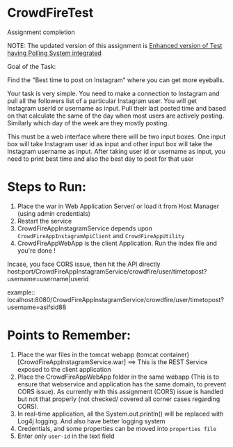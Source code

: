 # CrowdFireTest
Assignment completion

NOTE: The updated version of this assignment is [Enhanced version of Test having Polling System integrated](https://github.com/asifsid88/CrowdFireTestEnhancements)





Goal of the Task:

Find the "Best time to post on Instagram" where you can get more eyeballs.


Your task is very simple. You need to make a connection to Instagram and pull all the followers list of a particular Instagram user. You will get Instagram userId or username as input. Pull their last posted time and based on that calculate the same of the day when most users are actively posting. Similarly which day of the week are they mostly posting.


This must be a web interface where there will be two input boxes. One input box will take Instagram user id as input and other input box will take the Instagram username as input. After taking user id or username as input, you need to print best time and also the best day to post for that user


Steps to Run:
=============
1. Place the war in Web Application Server/ or load it from Host Manager (using admin credentials)
2. Restart the service
3. CrowdFireAppInstagramService depends upon `CrowdFireAppInstagramApiClient` and `CrowdFireAppUtility`
4. CrowdFireAppWebApp is the client Application. Run the index file and you're done !

Incase, you face CORS issue, then hit the API directly
host:port/CrowdFireAppInstagramService/crowdfire/user/timetopost?username=username|userid

example::
localhost:8080/CrowdFireAppInstagramService/crowdfire/user/timetopost?username=asifsid88


Points to Remember:
===================
1. Place the war files in the tomcat webapp (tomcat container) [CrowdFireAppInstagramService.war] ==> This is the REST Service exposed to the client application
2. Place the CrowdFireAppWebApp folder in the same webapp (This is to ensure that webservice and application has the same domain, to prevent CORS issue). As currently with this assignment (CORS) issue is handled but not that properly (not checked/ covered all corner cases regarding CORS).
3. In real-time application, all the System.out.println() will be replaced with Log4j logging. And also have better logging system
4. Credentials, and some properties can be moved into `properties file`
5. Enter only `user-id` in the text field
